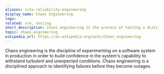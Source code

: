 ```yaml
---
aliases: site-reliability-engineering
display_name: Chaos Engineering
logo: 
related: sre, testing
short_description: Chaos engineering is the process of testing a distributed computing system to ensure that it can withstand unexpected disruptions.
topic: chaos-engineering
wikipedia_url: https://en.wikipedia.org/wiki/Chaos_engineering
---
```

Chaos engineering is the discipline of experimenting on a software system in production in order to build confidence in the system's capability to withstand turbulent and unexpected conditions. Chaos engineering is a disciplined approach to identifying failures before they become outages.

